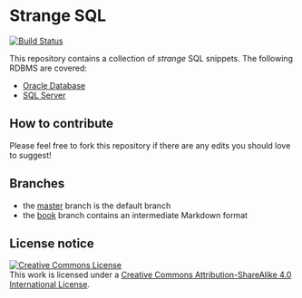 # Strange SQL

[![Build Status](https://travis-ci.org/reale/strange-sql.svg?branch=master)](https://travis-ci.org/reale/strange-sql)

This repository contains a collection of *strange* SQL snippets. The following RDBMS are covered:

* [Oracle Database](https://github.com/reale/strange-sql/blob/book/manuscript/oracle.md)
* [SQL Server](https://github.com/reale/strange-sql/blob/book/manuscript/sqlserver.md)

## How to contribute

Please feel free to fork this repository if there are any edits you should love to suggest!

## Branches

* the [master](https://github.com/reale/strange-sql) branch is the default branch
* the [book](https://github.com/reale/strange-sql/tree/book) branch contains an intermediate Markdown format

## License notice

<a rel="license" href="http://creativecommons.org/licenses/by-sa/4.0/"><img alt="Creative Commons License" style="border-width:0" src="https://i.creativecommons.org/l/by-sa/4.0/88x31.png" /></a><br />This work is licensed under a <a rel="license" href="http://creativecommons.org/licenses/by-sa/4.0/">Creative Commons Attribution-ShareAlike 4.0 International License</a>.
